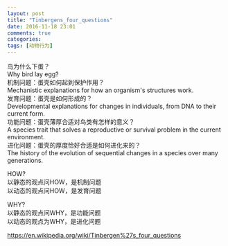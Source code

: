 ```yaml
---
layout: post
title: "Tinbergens_four_questions"
date: 2016-11-18 23:01
comments: true
categories: 
tags: [动物行为]
---
```

鸟为什么下蛋？  
Why bird lay egg?  
机制问题：蛋壳如何起到保护作用？  
Mechanistic explanations for how an organism's structures work.  
发育问题：蛋壳是如何形成的？  
Developmental explanations for changes in individuals, from DNA to their current form.  
功能问题：蛋壳薄厚合适对鸟类有怎样的意义？  
A species trait that solves a reproductive or survival problem in the current environment.  
进化问题：蛋壳的厚度恰好合适是如何进化来的？  
The history of the evolution of sequential changes in a species over many generations.  

HOW?  
以静态的观点问HOW，是机制问题  
以动态的观点问HOW，是发育问题  

WHY?  
以静态的观点问WHY，是功能问题  
以动态的观点为WHY，是进化问题  

https://en.wikipedia.org/wiki/Tinbergen%27s_four_questions  
